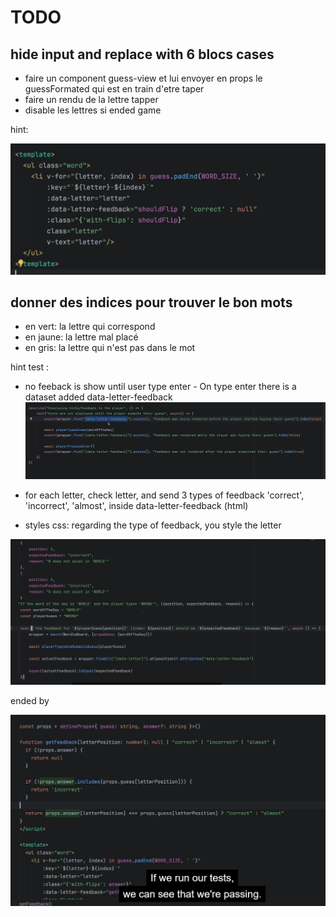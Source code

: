 # TODO

## hide input and replace with 6 blocs cases

- faire un component guess-view et lui envoyer en props le guessFormated qui est en train d'etre taper
- faire un rendu de la lettre tapper
- disable les lettres si ended game

hint:

![alt text](image-2.png)

## donner des indices pour trouver le bon mots

- en vert: la lettre qui correspond
- en jaune: la lettre mal placé
- en gris: la lettre qui n'est pas dans le mot

hint test :

- no feeback is show until user type enter - On type enter there is a dataset added data-letter-feedback
  ![alt text](image.png)

- for each letter, check letter, and send 3 types of feedback 'correct', 'incorrect', 'almost', inside data-letter-feedback (html)
- styles css: regarding the type of feedback, you style the letter

![alt text](image-1.png)

ended by

![alt text](image-3.png)
